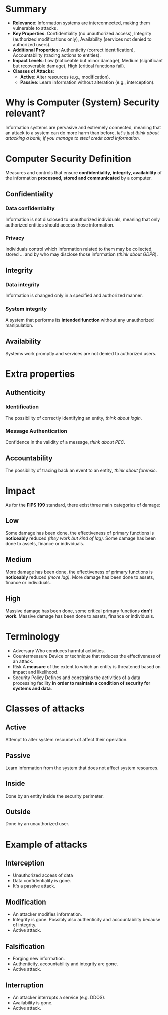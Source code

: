 # Summary
- **Relevance**: Information systems are interconnected, making them vulnerable to attacks.
- **Key Properties**: Confidentiality (no unauthorized access), Integrity (authorized modifications only), Availability (services not denied to authorized users).
- **Additional Properties**: Authenticity (correct identification), Accountability (tracing actions to entities).
- **Impact Levels**: Low (noticeable but minor damage), Medium (significant but recoverable damage), High (critical functions fail).
- **Classes of Attacks**:
    - **Active**: Alter resources (e.g., modification).
    - **Passive**: Learn information without alteration (e.g., interception).
# Why is Computer (System) Security relevant?
Information systems are pervasive and extremely connected, meaning that an attack to a system can do more harm than before, *let's just think about attacking a bank, if you manage to steal credit card information.*
# Computer Security Definition
Measures and controls that ensure **confidentiality, integrity, availability** of the information **processed, stored and communicated** by a computer.
## Confidentiality
### Data confidentiality
Information is not disclosed to unauthorized individuals, meaning that only authorized entities should access those information.
### Privacy
Individuals control which information related to them may be collected, stored $\dots$ and by who may disclose those information (*think about GDPR*).
## Integrity
### Data integrity
Information is changed only in a specified and authorized manner.
### System integrity
A system that performs its **intended function** without any unauthorized manipulation.
## Availability
Systems work promptly and services are not denied to authorized users.
# Extra properties
## Authenticity
### Identification
The possibility of correctly identifying an entity, *think about login*.
### Message Authentication
Confidence in the validity of a message, *think about PEC*.
## Accountability
The possibility of tracing back an event to an entity, *think about forensic*.
# Impact
As for the **FIPS 199** standard, there exist three main categories of damage:
## Low
Some damage has been done, the effectiveness of primary functions is **noticeably** reduced *(they work but kind of lag).*
Some damage has been done to assets, finance or individuals.
## Medium
More damage has been done, the effectiveness of primary functions is **noticeably** reduced *(more lag).*
More damage has been done to assets, finance or individuals.
## High
Massive damage has been done, some critical primary functions **don't work**. 
Massive damage has been done to assets, finance or individuals.

# Terminology
- Adversary
  Who conduces harmful activities.
- Countermeasure
  Device or technique that reduces the effectiveness of an attack.
- Risk
  A **measure** of the extent to which an entity is threatened based on impact and likelihood.
- Security Policy
  Defines and constrains the activities of a data processing facility **in order to maintain a condition of security for systems and data**.
# Classes of attacks
## Active
Attempt to alter system resources of affect their operation.
## Passive
Learn information from the system that does not affect system resources.
## Inside
Done by an entity inside the security perimeter.
## Outside
Done by an unauthorized user.

# Example of attacks
## Interception
- Unauthorized access of data
- Data confidentiality is gone.
- It's a passive attack.
## Modification
- An attacker modifies information.
- Integrity is gone. Possibly also authenticity and accountability because of integrity.
- Active attack.
## Falsification
- Forging new information.
- Authenticity, accountability and integrity are gone.
- Active attack.
## Interruption
- An attacker interrupts a service (e.g. DDOS).
- Availability is gone.
- Active attack.